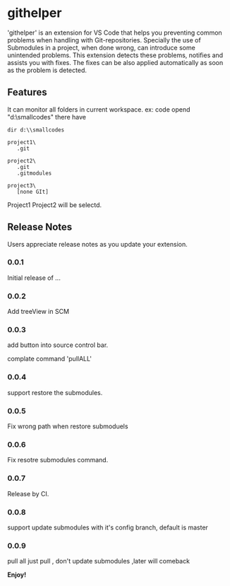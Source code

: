 # githelper

'githelper' is an extension for VS Code that helps you preventing common problems when handling with Git-repositories. Specially the use of Submodules in a project, when done wrong, can introduce some unintended problems. This extension detects these problems, notifies and assists you with fixes. The fixes can be also applied automatically as soon as the problem is detected.



## Features
It can monitor all folders in current workspace.
ex: code opend "d:\\smallcodes"
   there have
   ``` 
   dir d:\\smallcodes

   project1\
      .git

   project2\
      .git
      .gitmodules

   project3\
      [none GIt]
   ```

Project1 Project2 will be selectd.

## Release Notes

Users appreciate release notes as you update your extension.

### 0.0.1

Initial release of ...

### 0.0.2

Add treeView in SCM

### 0.0.3

add button into  source control bar.

complate command 'pullALL'

### 0.0.4

support restore the submodules.

### 0.0.5

Fix wrong path when restore submoduels

### 0.0.6

Fix resotre submodules command.

### 0.0.7

Release by CI.

### 0.0.8

support update submodules with it's config branch, default is master

### 0.0.9

pull all  just pull , don't update submodules ,later will comeback

**Enjoy!**
